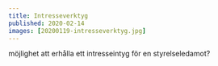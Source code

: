 ```yaml
---
title: Intresseverktyg
published: 2020-02-14
images: [20200119-intresseverktyg.jpg]
---
```


möjlighet att erhålla ett intresseintyg för en styrelseledamot?
